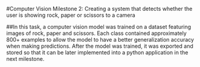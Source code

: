 #Computer Vision Milestone 2: Creating a system that detects whether the user is showing rock, paper or scissors to a camera

##In this task, a computer vision model was trained on a dataset featuring images of rock, paper and scissors. Each class contained approximately 800+ examples to allow the model to have a better generalization accuracy when making predictions. After the model was trained, it was exported and stored so that it can be later implemented into a python application in the next milestone.


